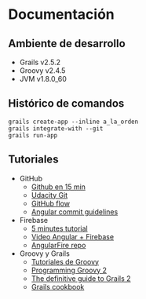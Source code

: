 # Documentación

## Ambiente de desarrollo
  * Grails v2.5.2
  * Groovy v2.4.5
  * JVM v1.8.0_60

## Histórico de comandos

```
grails create-app --inline a_la_orden
grails integrate-with --git
grails run-app
```

## Tutoriales
  - GitHub
    - [Github en 15 min](https://try.github.io/levels/1/challenges/1)
    - [Udacity Git](https://www.udacity.com/course/how-to-use-git-and-github--ud775)
    - [GitHub flow](https://guides.github.com/introduction/flow/)
    - [Angular commit guidelines](https://github.com/angular/angular.js/blob/master/CONTRIBUTING.md#commit)
  - Firebase
    - [5 minutes tutorial](https://www.firebase.com/tutorial/#gettingstarted)
    - [Video Angular + Firebase](https://vimeo.com/131586562)
    - [AngularFire repo](https://github.com/UnJavaScripter/angularfire-demo)
  - Groovy y Grails
    - [Tutoriales de Groovy](https://github.com/aLaOrden/groovyTutorials)
    - [Programming Groovy 2](http://alaorden.github.io/Programming-Groovy-2.pdf)
    - [The definitive guide to Grails 2](http://alaorden.github.io/The.Definitive.Guide.to.Grails.2.pdf)
    - [Grails cookbook](http://grails.asia/grails-tutorial-for-beginners/)
